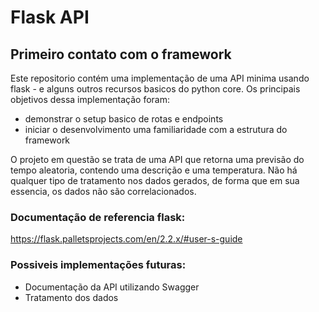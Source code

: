 # Flask API
## Primeiro contato com o framework


Este repositorio contém uma implementação de uma API minima usando flask - e alguns outros recursos basicos do python core.
Os principais objetivos dessa implementação foram:
- demonstrar o setup basico de rotas e endpoints
- iniciar o desenvolvimento uma familiaridade com a estrutura do framework


O projeto em questão se trata de uma API que retorna uma previsão do tempo aleatoria, contendo uma descrição e uma temperatura. Não há qualquer tipo de tratamento nos dados gerados, de forma que em sua essencia, os dados não são correlacionados.

### Documentação de referencia flask:
https://flask.palletsprojects.com/en/2.2.x/#user-s-guide


### Possiveis implementações futuras:
 - Documentação da API utilizando Swagger
 - Tratamento dos dados